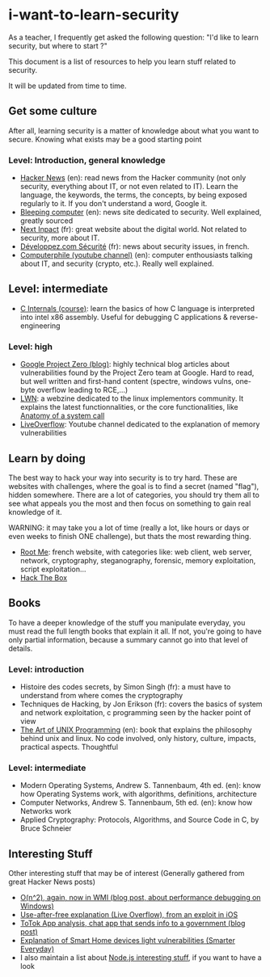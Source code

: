 # i-want-to-learn-security

As a teacher, I frequently get asked the following question: "I'd like to learn security, but where to start ?"

This document is a list of resources to help you learn stuff related to security.

It will be updated from time to time.

## Get some culture

After all, learning security is a matter of knowledge about what you want to secure. Knowing what exists may be a good starting point

### Level: Introduction, general knowledge

* [Hacker News](https://news.ycombinator.com/best) (en): read news from the Hacker community (not only security, everything about IT, or not even related to IT). Learn the language, the keywords, the terms, the concepts, by being exposed regularly to it. If you don't understand a word, Google it.
* [Bleeping computer](https://www.bleepingcomputer.com/) (en): news site dedicated to security. Well explained, greatly sourced
* [Next Inpact](https://www.nextinpact.com/) (fr): great website about the digital world. Not related to security, more about IT.
* [Développez.com Sécurité](https://securite.developpez.com/) (fr): news about security issues, in french.
* [Computerphile (youtube channel)](https://www.youtube.com/channel/UC9-y-6csu5WGm29I7JiwpnA) (en): computer enthousiasts talking about IT, and security (crypto, etc.). Really well explained.

## Level: intermediate

* [C Internals (course)](http://www.avabodh.com/cin/cin.html): learn the basics of how C language is interpreted into intel x86 assembly. Useful for debugging C applications & reverse-engineering

### Level: high

* [Google Project Zero (blog)](https://googleprojectzero.blogspot.com/): highly technical blog articles about vulnerabilities found by the Project Zero team at Google. Hard to read, but well written and first-hand content (spectre, windows vulns, one-byte overflow leading to RCE,...)
* [LWN](https://lwn.net/): a webzine dedicated to the linux implementors community. It explains the latest functionnalities, or the core functionalities, like [Anatomy of a system call](https://lwn.net/Articles/604287/)
* [LiveOverflow](https://www.youtube.com/channel/UClcE-kVhqyiHCcjYwcpfj9w): Youtube channel dedicated to the explanation of memory vulnerabilities

## Learn by doing

The best way to hack your way into security is to try hard.
These are websites with challenges, where the goal is to find a secret (named "flag"), hidden somewhere.
There are a lot of categories, you should try them all to see what appeals you the most and then focus on something to gain real knowledge of it.

WARNING: it may take you a lot of time (really a lot, like hours or days or even weeks to finish ONE challenge), but thats the most rewarding thing.

* [Root Me](https://root-me.org): french website, with categories like: web client, web server, network, cryptography, steganography, forensic, memory exploitation, script exploitation...
* [Hack The Box](https://www.hackthebox.eu/)

## Books

To have a deeper knowledge of the stuff you manipulate everyday, you must read the full length books that explain it all. If not, you're going to have only partial information, because a summary cannot go into that level of details.

### Level: introduction

* Histoire des codes secrets, by Simon Singh (fr): a must have to understand from where comes the cryptography
* Techniques de Hacking, by Jon Erikson (fr): covers the basics of system and network exploitation, c programming seen by the hacker point of view
* [The Art of UNIX Programming](https://www.arp242.net/the-art-of-unix-programming/) (en): book that explains the philosophy behind unix and linux. No code involved, only history, culture, impacts, practical aspects. Thoughtful

### Level: intermediate

* Modern Operating Systems, Andrew S. Tannenbaum, 4th ed. (en): know how Operating Systems work, with algorithms, definitions, architecture
* Computer Networks, Andrew S. Tannenbaum, 5th ed. (en): know how Networks work
* Applied Cryptography: Protocols, Algorithms, and Source Code in C, by Bruce Schneier

## Interesting Stuff

Other interesting stuff that may be of interest (Generally gathered from great Hacker News posts)

* [O(n^2), again, now in WMI (blog post, about performance debugging on Windows)](https://randomascii.wordpress.com/2019/12/08/on2-again-now-in-wmi/)
* [Use-after-free explanation (Live Overflow), from an exploit in iOS](https://www.youtube.com/watch?v=YV3jewkUJ54)
* [ToTok App analysis, chat app that sends info to a government (blog post)](https://objective-see.com/blog/blog_0x52.html)
* [Explanation of Smart Home devices light vulnerabilities (Smarter Everyday)](https://www.youtube.com/watch?v=ozIKwGt38LQ&t=329s)
* I also maintain a list about [Node.js interesting stuff](https://github.com/Musinux/links-about-node), if you want to have a look
